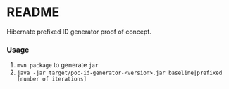 # README #

Hibernate prefixed ID generator proof of concept.

### Usage ###

1. `mvn package` to generate `jar`
2. `java -jar target/poc-id-generator-<version>.jar baseline|prefixed [number of iterations]`